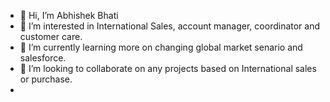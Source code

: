 - 👋 Hi, I’m Abhishek Bhati
- 👀 I’m interested in International Sales, account manager, coordinator and customer care.
- 🌱 I’m currently learning more on changing global market senario and salesforce.
- 💞️ I’m looking to collaborate on any projects based on International sales or purchase.
- 

<!---
Abhibhati001/Abhibhati001 is a ✨ special ✨ repository because its `README.md` (this file) appears on your GitHub profile.
You can click the Preview link to take a look at your changes.
--->
